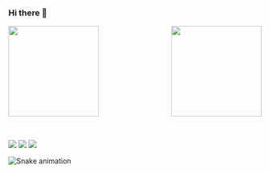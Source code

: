 ### Hi there 👋

<div> 
  <img  height="180em" src="https://github-readme-stats.vercel.app/api?username=Berdegeus&show_icons=true&theme=great-gatsby&include_all_commits=true&count_private=true"/>
  <img align="right" height="180em" src="https://github-readme-stats.vercel.app/api/top-langs/?username=Berdegeus&layout=compact&langs_count=16&theme=great-gatsby"/>
</div>
<br>

  ##
 
<div> 
  <a href="https://instagram.com/Berdegeus_" target="_blank"><img src="https://img.shields.io/badge/-Instagram-%23E4405F?style=for-the-badge&logo=instagram&logoColor=white" target="_blank"></a>
  <a href = "mailto:Berdegeusi@gmail.com"><img src="https://img.shields.io/badge/-Gmail-%23333?style=for-the-badge&logo=gmail&logoColor=white" target="_blank"></a>
  <a href="https://www.linkedin.com/in/bernardo-roorda/" target="_blank"><img src="https://img.shields.io/badge/-LinkedIn-%230077B5?style=for-the-badge&logo=linkedin&logoColor=white" target="_blank"></a> 
  
</div>

![Snake animation](https://github.com/Berdegeus/Berdegeus/blob/output/github-contribution-grid-snake.svg)

